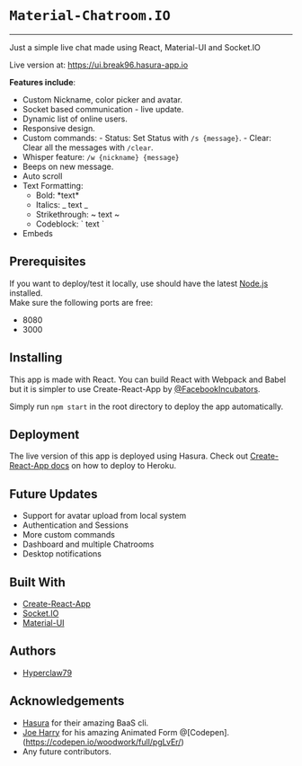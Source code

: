 # `Material-Chatroom.IO` 
---

Just a simple live chat made using React, Material-UI and Socket.IO

Live version at: https://ui.break96.hasura-app.io 

**Features include**:
    
  - Custom Nickname, color picker and avatar.
  - Socket based communication - live update.
  - Dynamic list of online users.
  - Responsive design.
  - Custom commands: 
		- Status: Set Status with `/s {message}`.
		- Clear: Clear all the messages with `/clear`.
  - Whisper feature: `/w {nickname} {message}`
  - Beeps on new message.
  - Auto scroll
  - Text Formatting:
    - Bold: \*text\*
    - Italics: \_ text \_
    - Strikethrough: ~ text ~
    - Codeblock: \` text \`
  - Embeds 

Prerequisites
---

If you want to deploy/test it locally, use should have the latest [Node.js](https://nodejs.org/en/) installed.   
Make sure the following ports are free: 
   * 8080
   * 3000

Installing
---
   
This app is made with React. You can build React with Webpack and Babel but it is simpler to use Create-React-App by [@FacebookIncubators](https://github.com/facebookincubator).

Simply run `npm start` in the root directory to deploy the app automatically.

Deployment
---

The live version of this app is deployed using Hasura. Check out [Create-React-App docs](https://github.com/facebookincubator/create-react-app/blob/master/packages/react-scripts/template/README.md#deployment) on how to deploy to Heroku.

Future Updates
---
   * Support for avatar upload from local system
   * Authentication and Sessions 
   * More custom commands
   * Dashboard and multiple Chatrooms
   * Desktop notifications
   

Built With
---

   * [Create-React-App](https://github.com/facebookincubator/create-react-app)
   * [Socket.IO](https://socket.io/)
   * [Material-UI](www.material-ui.com/#/get-started/usage)

Authors
---

   * [Hyperclaw79](https://github.com/Hyperclaw79) 
   
Acknowledgements
---
 - [Hasura](hasura.io) for their amazing BaaS cli.
 - [Joe Harry](https://codepen.io/woodwork/) for his amazing Animated Form @[Codepen].(https://codepen.io/woodwork/full/pgLvEr/)
 - Any future contributors. 
    
